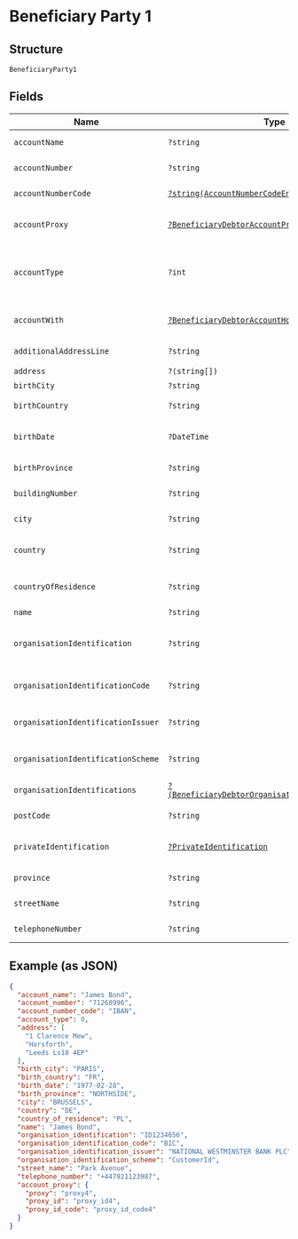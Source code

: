 
# Beneficiary Party 1

## Structure

`BeneficiaryParty1`

## Fields

| Name | Type | Tags | Description | Getter | Setter |
|  --- | --- | --- | --- | --- | --- |
| `accountName` | `?string` | Optional | Name of beneficiary as given with account | getAccountName(): ?string | setAccountName(?string accountName): void |
| `accountNumber` | `?string` | Optional | Beneficiary account number | getAccountNumber(): ?string | setAccountNumber(?string accountNumber): void |
| `accountNumberCode` | [`?string(AccountNumberCodeEnum)`](../../doc/models/account-number-code-enum.md) | Optional | The type of identification given at `account_number` attribute | getAccountNumberCode(): ?string | setAccountNumberCode(?string accountNumberCode): void |
| `accountProxy` | [`?BeneficiaryDebtorAccountProxy`](../../doc/models/beneficiary-debtor-account-proxy.md) | Optional | - | getAccountProxy(): ?BeneficiaryDebtorAccountProxy | setAccountProxy(?BeneficiaryDebtorAccountProxy accountProxy): void |
| `accountType` | `?int` | Optional | The type of the account given with `beneficiary_party.account_number`. Single digit number. Only required if requested by the beneficiary party. Defaults to 0. | getAccountType(): ?int | setAccountType(?int accountType): void |
| `accountWith` | [`?BeneficiaryDebtorAccountHoldingEntity`](../../doc/models/beneficiary-debtor-account-holding-entity.md) | Optional | - | getAccountWith(): ?BeneficiaryDebtorAccountHoldingEntity | setAccountWith(?BeneficiaryDebtorAccountHoldingEntity accountWith): void |
| `additionalAddressLine` | `?string` | Optional | Additional address line of the beneficiary address | getAdditionalAddressLine(): ?string | setAdditionalAddressLine(?string additionalAddressLine): void |
| `address` | `?(string[])` | Optional | Beneficiary address | getAddress(): ?array | setAddress(?array address): void |
| `birthCity` | `?string` | Optional | Beneficiary birth city | getBirthCity(): ?string | setBirthCity(?string birthCity): void |
| `birthCountry` | `?string` | Optional | Beneficiary birth country, ISO 3166 format country code | getBirthCountry(): ?string | setBirthCountry(?string birthCountry): void |
| `birthDate` | `?DateTime` | Optional | Beneficiary birth date. Formatted according to ISO 8601 format: YYYY-MM-DD | getBirthDate(): ?\DateTime | setBirthDate(?\DateTime birthDate): void |
| `birthProvince` | `?string` | Optional | Beneficiary birth province | getBirthProvince(): ?string | setBirthProvince(?string birthProvince): void |
| `buildingNumber` | `?string` | Optional | Building number of the beneficiary address | getBuildingNumber(): ?string | setBuildingNumber(?string buildingNumber): void |
| `city` | `?string` | Optional | City/Town of the Beneficiary address | getCity(): ?string | setCity(?string city): void |
| `country` | `?string` | Optional | Country of the beneficiary address, ISO 3166 format country code | getCountry(): ?string | setCountry(?string country): void |
| `countryOfResidence` | `?string` | Optional | Country of residence of the beneficiary party, ISO 3166 format country code | getCountryOfResidence(): ?string | setCountryOfResidence(?string countryOfResidence): void |
| `name` | `?string` | Optional | Beneficiary name | getName(): ?string | setName(?string name): void |
| `organisationIdentification` | `?string` | Optional | Organisation identification of a beneficiary, used in the case that the beneficiary is an organisation and not a private person | getOrganisationIdentification(): ?string | setOrganisationIdentification(?string organisationIdentification): void |
| `organisationIdentificationCode` | `?string` | Optional | The code that specifies the type of `organisation_identification` | getOrganisationIdentificationCode(): ?string | setOrganisationIdentificationCode(?string organisationIdentificationCode): void |
| `organisationIdentificationIssuer` | `?string` | Optional | Issuer of the `organisation_identification` | getOrganisationIdentificationIssuer(): ?string | setOrganisationIdentificationIssuer(?string organisationIdentificationIssuer): void |
| `organisationIdentificationScheme` | `?string` | Optional | The code that specifies the scheme of `organisation_identification` | getOrganisationIdentificationScheme(): ?string | setOrganisationIdentificationScheme(?string organisationIdentificationScheme): void |
| `organisationIdentifications` | [`?(BeneficiaryDebtorOrganisationIdentification[])`](../../doc/models/beneficiary-debtor-organisation-identification.md) | Optional | Array for additional ID(s) of beneficiary organisation | getOrganisationIdentifications(): ?array | setOrganisationIdentifications(?array organisationIdentifications): void |
| `postCode` | `?string` | Optional | Post code of the beneficiary address | getPostCode(): ?string | setPostCode(?string postCode): void |
| `privateIdentification` | [`?PrivateIdentification`](../../doc/models/private-identification.md) | Optional | - | getPrivateIdentification(): ?PrivateIdentification | setPrivateIdentification(?PrivateIdentification privateIdentification): void |
| `province` | `?string` | Optional | Province of the beneficiary address | getProvince(): ?string | setProvince(?string province): void |
| `streetName` | `?string` | Optional | Street name of the beneficiary address | getStreetName(): ?string | setStreetName(?string streetName): void |
| `telephoneNumber` | `?string` | Optional | Beneficiary phone number | getTelephoneNumber(): ?string | setTelephoneNumber(?string telephoneNumber): void |

## Example (as JSON)

```json
{
  "account_name": "James Bond",
  "account_number": "71268996",
  "account_number_code": "IBAN",
  "account_type": 0,
  "address": [
    "1 Clarence Mew",
    "Horsforth",
    "Leeds Ls18 4EP"
  ],
  "birth_city": "PARIS",
  "birth_country": "FR",
  "birth_date": "1977-02-28",
  "birth_province": "NORTHSIDE",
  "city": "BRUSSELS",
  "country": "DE",
  "country_of_residence": "PL",
  "name": "James Bond",
  "organisation_identification": "ID1234656",
  "organisation_identification_code": "BIC",
  "organisation_identification_issuer": "NATIONAL WESTMINSTER BANK PLC",
  "organisation_identification_scheme": "CustomerId",
  "street_name": "Park Avenue",
  "telephone_number": "+447921123987",
  "account_proxy": {
    "proxy": "proxy4",
    "proxy_id": "proxy_id4",
    "proxy_id_code": "proxy_id_code4"
  }
}
```

